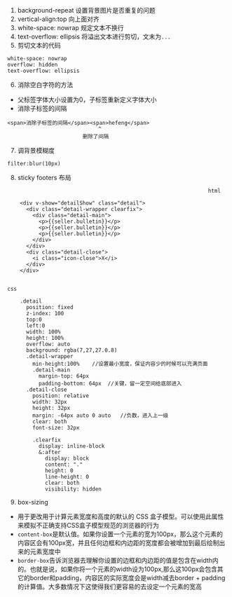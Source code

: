 1. background-repeat  设置背景图片是否重复的问题
2. vertical-align:top  向上面对齐
3. white-space: nowrap 规定文本不换行
4. text-overflow: ellipsis 将溢出文本进行剪切，文末为`...`
5. 剪切文本的代码
```
white-space: nowrap
overflow: hidden
text-overflow: ellipsis
```
6. 消除空白字符的方法
- 父标签字体大小设置为0，子标签重新定义字体大小
- 消除子标签的间隔
```
<span>消除子标签的间隔</span><span>hefeng</span>
                             ^
                        删除了间隔
```
7. 调背景模糊度
```
filter:blur(10px)
```
8. sticky footers 布局
```                                                         
                                                                html
                                                                
    <div v-show="detailShow" class="detail">
      <div class="detail-wrapper clearfix">
        <div class="detail-main">
          <p>{{seller.bulletin}}</p>
          <p>{{seller.bulletin}}</p>
          <p>{{seller.bulletin}}</p>
        </div>
      </div>
      <div class="detail-close">
        <i class="icon-close">X</i>
      </div>
    </div>


css

    .detail
      position: fixed
      z-index: 100
      top:0
      left:0
      width: 100%
      height: 100%
      overflow: auto
      background: rgba(7,27,27.0.8)
      .detail-wrapper
        min-height:100%    //设置最小宽度，保证内容少的时候可以充满页面
        .detail-main
          margin-top: 64px
          padding-bottom: 64px  //关键，留一定空间给底部进入
      .detail-close
        position: relative
        width: 32px
        height: 32px
        margin: -64px auto 0 auto   //负数，进入上一级
        clear: both
        font-size: 32px
        
        .clearfix
          display: inline-block
          &:after
            display: block
            content: "."
            height: 0
            line-height: 0
            clear: both
            visibility: hidden
```
9. box-sizing
- 用于更改用于计算元素宽度和高度的默认的 CSS 盒子模型。可以使用此属性来模拟不正确支持CSS盒子模型规范的浏览器的行为
- `content-box`是默认值。如果你设置一个元素的宽为100px，那么这个元素的内容区会有100px宽，并且任何边框和内边距的宽度都会被增加到最后绘制出来的元素宽度中
- `border-box`告诉浏览器去理解你设置的边框和内边距的值是包含在width内的。也就是说，如果你将一个元素的width设为100px,那么这100px会包含其它的border和padding，内容区的实际宽度会是width减去border + padding的计算值。大多数情况下这使得我们更容易的去设定一个元素的宽高